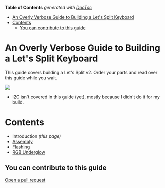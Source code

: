 <!-- START doctoc generated TOC please keep comment here to allow auto update -->
<!-- DON'T EDIT THIS SECTION, INSTEAD RE-RUN doctoc TO UPDATE -->
**Table of Contents**  *generated with [DocToc](https://github.com/thlorenz/doctoc)*

- [An Overly Verbose Guide to Building a Let's Split Keyboard](#an-overly-verbose-guide-to-building-a-lets-split-keyboard)
- [Contents](#contents)
  - [You can contribute to this guide](#you-can-contribute-to-this-guide)

<!-- END doctoc generated TOC please keep comment here to allow auto update -->

<!-- DOCTOC SKIP -->

# An Overly Verbose Guide to Building a Let's Split Keyboard

This guide covers building a Let's Split v2. Order your parts and read over this guide while you wait.

![](http://i.imgur.com/yuQuNJU.jpg)

* I2C isn't covered in this guide \(yet\), mostly because I didn't do it for my build.

# Contents

* Introduction _\(this page\)_
* [Assembly](assembly.md)
* [Flashing](flashing.md)
* [RGB Underglow](rgb-underglow.md)

## You can contribute to this guide

[Open a pull request](https://github.com/nicinabox/lets-split-guide)
